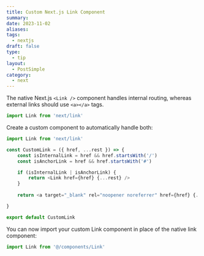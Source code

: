 ```yaml
---
title: Custom Next.js Link Component
summary: 
date: 2023-11-02
aliases: 
tags:
  - nextjs
draft: false
type:
  - tip
layout:
  - PostSimple
category:
  - next
---
```


<Callout text="Create a custom `Link` component that handles both internal and external links automatically, such as opening external links in a new tab by default. " />

The native Next.js `<Link />` component handles internal routing, whereas external links should use `<a></a>` tags. 

```js
import Link from 'next/link'
```

Create a custom component to automatically handle both: 

```js
import Link from 'next/link'

const CustomLink = ({ href, ...rest }) => {
	const isInternalLink = href && href.startsWith('/')
	const isAnchorLink = href && href.startsWith('#')

	if (isInternalLink | isAnchorLink) {
		return <Link href={href} {...rest} />
	}
	
	return <a target="_blank" rel="noopener noreferrer" href={href} {...rest} />

}

export default CustomLink
```


You can now import your custom Link component in place of the native link component:

```js
import Link from '@/components/Link'
```